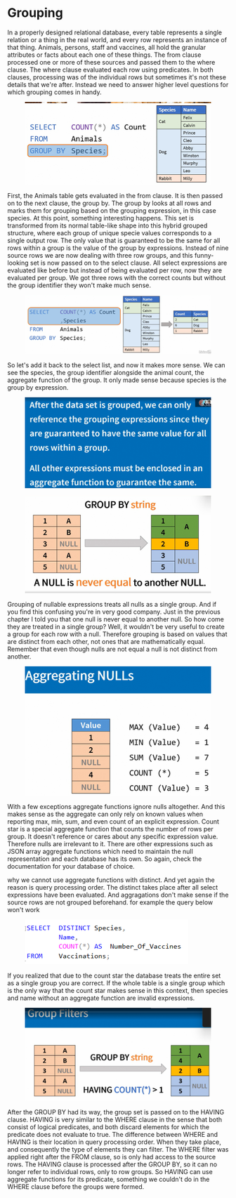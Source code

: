 # Grouping

In a properly designed relational database, every table represents a single relation or a thing in the real world, and every row represents an instance of that thing. Animals, persons, staff and vaccines, all hold the granular attributes or facts about each one of these things. The from clause processed one or more of these sources and passed them to the where clause. The where clause evaluated each row using predicates. In both clauses, processing was of the individual rows but sometimes it's not these details that we're after. Instead we need to answer higher level questions for which grouping comes in handy.

<figure><img src="../.gitbook/assets/image (19).png" alt=""><figcaption></figcaption></figure>

First, the Animals table gets evaluated in the from clause. It is then passed on to the next clause, the group by. The group by looks at all rows and marks them for grouping based on the grouping expression, in this case species. At this point, something interesting happens. This set is transformed from its normal table-like shape into this hybrid grouped structure, where each group of unique specie values corresponds to a single output row. The only value that is guaranteed to be the same for all rows within a group is the value of the group by expressions. Instead of nine source rows we are now dealing with three row groups, and this funny-looking set is now passed on to the select clause. All select expressions are evaluated like before but instead of being evaluated per row, now they are evaluated per group. We got three rows with the correct counts but without the group identifier they won't make much sense.

<figure><img src="../.gitbook/assets/image (20).png" alt=""><figcaption></figcaption></figure>

So let's add it back to the select list, and now it makes more sense. We can see the species, the group identifier alongside the animal count, the aggregate function of the group. It only made sense because species is the group by expression.

<figure><img src="../.gitbook/assets/image (21).png" alt=""><figcaption></figcaption></figure>

<figure><img src="../.gitbook/assets/image (22).png" alt=""><figcaption></figcaption></figure>

Grouping of nullable expressions treats all nulls as a single group. And if you find this confusing you're in very good company. Just in the previous chapter I told you that one null is never equal to another null. So how come they are treated in a single group? Well, it wouldn't be very useful to create a group for each row with a null. Therefore grouping is based on values that are distinct from each other, not ones that are mathematically equal. Remember that even though nulls are not equal a null is not distinct from another.

<figure><img src="../.gitbook/assets/image (23).png" alt=""><figcaption></figcaption></figure>

With a few exceptions aggregate functions ignore nulls altogether. And this makes sense as the aggregate can only rely on known values when reporting max, min, sum, and even count of an explicit expression. Count star is a special aggregate function that counts the number of rows per group. It doesn't reference or cares about any specific expression value. Therefore nulls are irrelevant to it. There are other expressions such as JSON array aggregate functions which need to maintain the null representation and each database has its own. So again, check the documentation for your database of choice.



why we cannot use aggregate functions with distinct. And yet again the reason is query processing order. The distinct takes place after all select expressions have been evaluated. And aggragations don't make sense if the source rows are not grouped beforehand. for example the query below won't work

<figure><img src="../.gitbook/assets/image (25).png" alt=""><figcaption></figcaption></figure>

If you realized that due to the count star the database treats the entire set as a single group you are correct. If the whole table is a single group which is the only way that the count star makes sense in this context, then species and name without an aggregate function are invalid expressions.

<figure><img src="../.gitbook/assets/image (26).png" alt=""><figcaption></figcaption></figure>

After the GROUP BY had its way, the group set is passed on to the HAVING clause. HAVING is very similar to the WHERE clause in the sense that both consist of logical predicates, and both discard elements for which the predicate does not evaluate to true. The difference between WHERE and HAVING is their location in query processing order. When they take place, and consequently the type of elements they can filter. The WHERE filter was applied right after the FROM clause, so is only had access to the source rows. The HAVING clause is processed after the GROUP BY, so it can no longer refer to individual rows, only to row groups. So HAVING can use aggregate functions for its predicate, something we couldn't do in the WHERE clause before the groups were formed.
